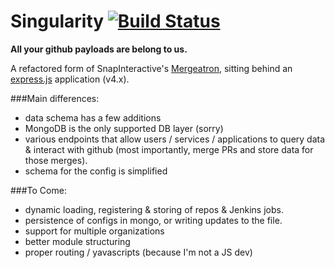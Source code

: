 Singularity [![Build Status](https://travis-ci.org/Barycenter/singularity.svg?branch=master)](https://travis-ci.org/Barycenter/singularity)
===========

**All your github payloads are belong to us.**

A refactored form of SnapInteractive's [Mergeatron](https://github.com/SnapInteractive/mergeatron), sitting behind an [express.js](https://github.com/visionmedia/express) application (v4.x).

###Main differences:

- data schema has a few additions
- MongoDB is the only supported DB layer (sorry)
- various endpoints that allow users / services / applications to query data & interact with github (most importantly, merge PRs and store data for those merges).
- schema for the config is simplified

###To Come:

- dynamic loading, registering & storing of repos & Jenkins jobs.
- persistence of configs in mongo, or writing updates to the file.
- support for multiple organizations
- better module structuring
- proper routing / yavascripts (because I'm not a JS dev)
